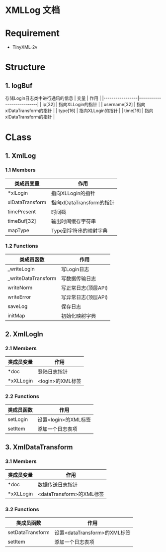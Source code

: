 # XMLLog 文档

# Requirement

- TinyXML-2v

# Structure

## 1. logBuf
存储Login日志类中进行通讯的信息
| 变量      | 作用                      |
|-----------------|---------------------------|
| ip[32]        | 指向XLLogin的指针         |
| username[32] | 指向xlDataTransform的指针 |
| type[16]        | 指向XLLogin的指针         |
| time[16] | 指向xlDataTransform的指针 |

# CLass

## 1. XmlLog 

### 1.1 Members

| 类成员变量      | 作用                      |
|-----------------|---------------------------|
| *xlLogin        | 指向XLLogin的指针         |
| xlDataTransform | 指向xlDataTransform的指针 |
| timePresent     | 时间戳                    |
| timeBuf[32]     | 输出时间缓存字符串        |
| mapType         | Type到字符串的映射字典    |

### 1.2 Functions

| 类成员函数          | 作用                |
|---------------------|---------------------|
| _writeLogin         | 写Login日志         |
| _writeDataTransform | 写数据传输日志      |
| writeNorm           | 写正常日志(顶层API) |
| writeError          | 写异常日志(顶层API) |
| saveLog             | 保存日志            |
| initMap             | 初始化映射字典      |

## 2. XmlLogIn

### 2.1 Members

| 类成员变量      | 作用                      |
|-----------------|---------------------------|
| *doc        | 登陆日志指针         |
| *xXLLogin        | &lt;login&gt;的XML标签 |

### 2.2 Functions

| 类成员函数          | 作用                |
|---------------------|---------------------|
| setLogin         | 设置&lt;login&gt;的XML标签 |
| setItem | 添加一个日志表项      |


## 3. XmlDataTransform

### 3.1 Members

| 类成员变量      | 作用                      |
|-----------------|---------------------------|
| *doc        | 数据传送日志指针         |
| *xXLLogin        | &lt;dataTransform&gt;的XML标签|

### 3.2 Functions

| 类成员函数          | 作用                |
|---------------------|---------------------|
| setDataTransform         | 设置&lt;dataTransform&gt;的XML标签         |
| setItem | 添加一个日志表项      |